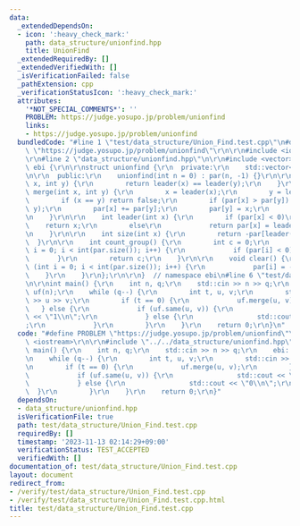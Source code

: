 ```yaml
---
data:
  _extendedDependsOn:
  - icon: ':heavy_check_mark:'
    path: data_structure/unionfind.hpp
    title: UnionFind
  _extendedRequiredBy: []
  _extendedVerifiedWith: []
  _isVerificationFailed: false
  _pathExtension: cpp
  _verificationStatusIcon: ':heavy_check_mark:'
  attributes:
    '*NOT_SPECIAL_COMMENTS*': ''
    PROBLEM: https://judge.yosupo.jp/problem/unionfind
    links:
    - https://judge.yosupo.jp/problem/unionfind
  bundledCode: "#line 1 \"test/data_structure/Union_Find.test.cpp\"\n#define PROBLEM\
    \ \"https://judge.yosupo.jp/problem/unionfind\"\r\n\r\n#include <iostream>\r\n\
    \r\n#line 2 \"data_structure/unionfind.hpp\"\n\r\n#include <vector>\r\n\r\nnamespace\
    \ ebi {\r\n\r\nstruct unionfind {\r\n  private:\r\n    std::vector<int> par;\r\
    \n\r\n  public:\r\n    unionfind(int n = 0) : par(n, -1) {}\r\n\r\n    bool same(int\
    \ x, int y) {\r\n        return leader(x) == leader(y);\r\n    }\r\n\r\n    bool\
    \ merge(int x, int y) {\r\n        x = leader(x);\r\n        y = leader(y);\r\n\
    \        if (x == y) return false;\r\n        if (par[x] > par[y]) std::swap(x,\
    \ y);\r\n        par[x] += par[y];\r\n        par[y] = x;\r\n        return true;\r\
    \n    }\r\n\r\n    int leader(int x) {\r\n        if (par[x] < 0)\r\n        \
    \    return x;\r\n        else\r\n            return par[x] = leader(par[x]);\r\
    \n    }\r\n\r\n    int size(int x) {\r\n        return -par[leader(x)];\r\n  \
    \  }\r\n\r\n    int count_group() {\r\n        int c = 0;\r\n        for (int\
    \ i = 0; i < int(par.size()); i++) {\r\n            if (par[i] < 0) c++;\r\n \
    \       }\r\n        return c;\r\n    }\r\n\r\n    void clear() {\r\n        for\
    \ (int i = 0; i < int(par.size()); i++) {\r\n            par[i] = -1;\r\n    \
    \    }\r\n    }\r\n};\r\n\r\n}  // namespace ebi\n#line 6 \"test/data_structure/Union_Find.test.cpp\"\
    \n\r\nint main() {\r\n    int n, q;\r\n    std::cin >> n >> q;\r\n    ebi::unionfind\
    \ uf(n);\r\n    while (q--) {\r\n        int t, u, v;\r\n        std::cin >> t\
    \ >> u >> v;\r\n        if (t == 0) {\r\n            uf.merge(u, v);\r\n     \
    \   } else {\r\n            if (uf.same(u, v)) {\r\n                std::cout\
    \ << \"1\\n\";\r\n            } else {\r\n                std::cout << \"0\\n\"\
    ;\r\n            }\r\n        }\r\n    }\r\n    return 0;\r\n}\n"
  code: "#define PROBLEM \"https://judge.yosupo.jp/problem/unionfind\"\r\n\r\n#include\
    \ <iostream>\r\n\r\n#include \"../../data_structure/unionfind.hpp\"\r\n\r\nint\
    \ main() {\r\n    int n, q;\r\n    std::cin >> n >> q;\r\n    ebi::unionfind uf(n);\r\
    \n    while (q--) {\r\n        int t, u, v;\r\n        std::cin >> t >> u >> v;\r\
    \n        if (t == 0) {\r\n            uf.merge(u, v);\r\n        } else {\r\n\
    \            if (uf.same(u, v)) {\r\n                std::cout << \"1\\n\";\r\n\
    \            } else {\r\n                std::cout << \"0\\n\";\r\n          \
    \  }\r\n        }\r\n    }\r\n    return 0;\r\n}"
  dependsOn:
  - data_structure/unionfind.hpp
  isVerificationFile: true
  path: test/data_structure/Union_Find.test.cpp
  requiredBy: []
  timestamp: '2023-11-13 02:14:29+09:00'
  verificationStatus: TEST_ACCEPTED
  verifiedWith: []
documentation_of: test/data_structure/Union_Find.test.cpp
layout: document
redirect_from:
- /verify/test/data_structure/Union_Find.test.cpp
- /verify/test/data_structure/Union_Find.test.cpp.html
title: test/data_structure/Union_Find.test.cpp
---
```

